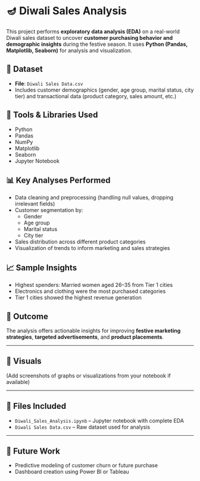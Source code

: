 # 🪔 Diwali Sales Analysis

This project performs **exploratory data analysis (EDA)** on a real-world Diwali sales dataset to uncover **customer purchasing behavior and demographic insights** during the festive season. It uses **Python (Pandas, Matplotlib, Seaborn)** for analysis and visualization.

## 📂 Dataset
- **File**: `Diwali Sales Data.csv`
- Includes customer demographics (gender, age group, marital status, city tier) and transactional data (product category, sales amount, etc.)

## 🧰 Tools & Libraries Used
- Python
- Pandas
- NumPy
- Matplotlib
- Seaborn
- Jupyter Notebook

## 📊 Key Analyses Performed
- Data cleaning and preprocessing (handling null values, dropping irrelevant fields)
- Customer segmentation by:
  - Gender
  - Age group
  - Marital status
  - City tier
- Sales distribution across different product categories
- Visualization of trends to inform marketing and sales strategies

## 📈 Sample Insights
- Highest spenders: Married women aged 26–35 from Tier 1 cities
- Electronics and clothing were the most purchased categories
- Tier 1 cities showed the highest revenue generation

## 📌 Outcome
The analysis offers actionable insights for improving **festive marketing strategies**, **targeted advertisements**, and **product placements**.

---

## 📸 Visuals
(Add screenshots of graphs or visualizations from your notebook if available)

---

## 📁 Files Included
- `Diwali_Sales_Analysis.ipynb` – Jupyter notebook with complete EDA
- `Diwali Sales Data.csv` – Raw dataset used for analysis

---

## 🚀 Future Work
- Predictive modeling of customer churn or future purchase
- Dashboard creation using Power BI or Tableau
